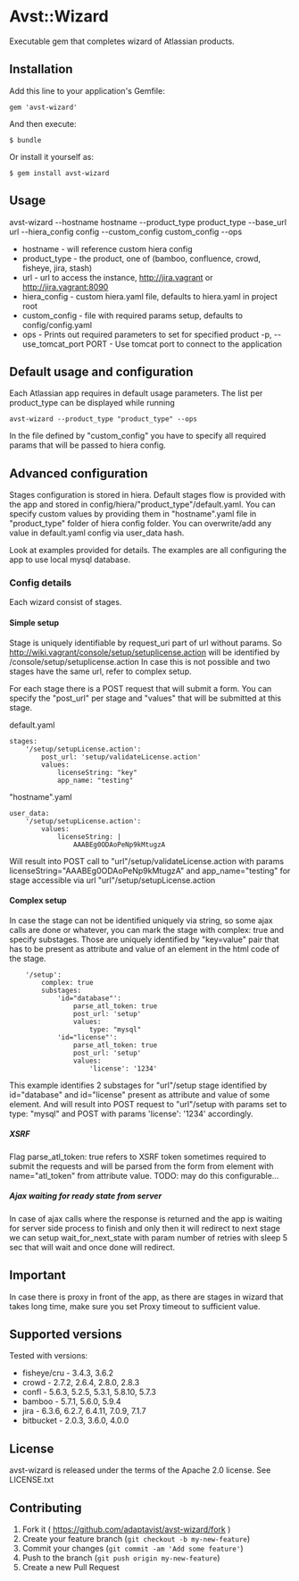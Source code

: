 # Avst::Wizard

Executable gem that completes wizard of Atlassian products.

## Installation

Add this line to your application's Gemfile:

    gem 'avst-wizard'

And then execute:

    $ bundle

Or install it yourself as:

    $ gem install avst-wizard

## Usage

avst-wizard --hostname hostname --product_type product_type --base_url url --hiera_config config --custom_config custom_config --ops

- hostname - will reference custom hiera config
- product_type   - the product, one of (bamboo, confluence, crowd, fisheye, jira, stash)
- url            - url to access the instance, http://jira.vagrant or http://jira.vagrant:8090
- hiera_config   - custom hiera.yaml file, defaults to hiera.yaml in project root
- custom_config  - file with required params setup, defaults to config/config.yaml
- ops            - Prints out required parameters to set for specified product
-p, --use_tomcat_port PORT  - Use tomcat port to connect to the application

## Default usage and configuration

Each Atlassian app requires in default usage parameters. The list per product_type can be displayed while running

```
avst-wizard --product_type "product_type" --ops
```

In the file defined by "custom_config" you have to specify all required params that will be passed to hiera config.

## Advanced configuration

Stages configuration is stored in hiera. Default stages flow is provided with the app and stored in config/hiera/"product_type"/default.yaml. You can specify custom values by providing them in "hostname".yaml file in "product_type" folder of hiera config folder. You can overwrite/add any value in default.yaml config via user_data hash.

Look at examples provided for details. The examples are all configuring the app to use local mysql database.

### Config details

Each wizard consist of stages.

#### Simple setup
Stage is uniquely identifiable by request_uri part of url without params.
So http://wiki.vagrant/console/setup/setuplicense.action will be identified by /console/setup/setuplicense.action
In case this is not possible and two stages have the same url, refer to complex setup.

For each stage there is a POST request that will submit a form. You can specify the "post_url" per stage and "values" that will be submitted at this stage.

default.yaml

```
stages:
    '/setup/setupLicense.action':
        post_url: 'setup/validateLicense.action'
        values:
            licenseString: "key"
            app_name: "testing"
```

"hostname".yaml

```
user_data:
    '/setup/setupLicense.action':
        values:
            licenseString: |
                AAABEg0ODAoPeNp9kMtugzA
```

Will result into POST call to "url"/setup/validateLicense.action with params licenseString="AAABEg0ODAoPeNp9kMtugzA" and app_name="testing" for stage accessible via url "url"/setup/setupLicense.action

#### Complex setup

In case the stage can not be identified uniquely via string, so some ajax calls are done or whatever, you can mark the stage with complex: true and specify substages. Those are uniquely identified by "key=value" pair that has to be present as attribute and value of an element in the html code of the stage.

```
    '/setup':
        complex: true
        substages:
            'id="database"':
                parse_atl_token: true
                post_url: 'setup'
                values:
                    type: "mysql"
            'id="license"':
                parse_atl_token: true
                post_url: 'setup'
                values:
                    'license': '1234'
```

This example identifies 2 substages for "url"/setup stage identified by id="database" and id="license" present as attribute and value of some element. And will result into POST request to "url"/setup with params set to type: "mysql" and POST with params 'license': '1234' accordingly.

##### XSRF

Flag parse_atl_token: true refers to XSRF token sometimes required to submit the requests and will be parsed from the form from element with name="atl_token" from attribute value. TODO: may do this configurable...

##### Ajax waiting for ready state from server

In case of ajax calls where the response is returned and the app is waiting for server side process to finish and only then it will redirect to next stage we can setup wait_for_next_state with param number of retries with sleep 5 sec that will wait and once done will redirect.

## Important
In case there is proxy in front of the app, as there are stages in wizard that takes long time, make sure you set Proxy timeout to sufficient value.

## Supported versions

Tested with versions:

- fisheye/cru - 3.4.3, 3.6.2
- crowd - 2.7.2, 2.6.4, 2.8.0, 2.8.3
- confl - 5.6.3, 5.2.5, 5.3.1, 5.8.10, 5.7.3
- bamboo - 5.7.1, 5.6.0, 5.9.4
- jira  - 6.3.6, 6.2.7, 6.4.11, 7.0.9, 7.1.7
- bitbucket - 2.0.3, 3.6.0, 4.0.0

## License

avst-wizard is released under the terms of the Apache 2.0 license. See LICENSE.txt

## Contributing

1. Fork it ( https://github.com/adaptavist/avst-wizard/fork )
2. Create your feature branch (`git checkout -b my-new-feature`)
3. Commit your changes (`git commit -am 'Add some feature'`)
4. Push to the branch (`git push origin my-new-feature`)
5. Create a new Pull Request
